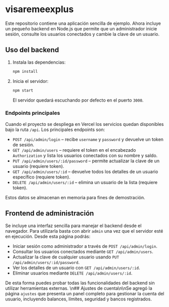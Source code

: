 # visaremeexplus

Este repositorio contiene una aplicación sencilla de ejemplo. Ahora incluye un pequeño backend en Node.js que permite que un administrador inicie sesión, consulte los usuarios conectados y cambie la clave de un usuario.

## Uso del backend

1. Instala las dependencias:
   ```bash
   npm install
   ```
2. Inicia el servidor:
   ```bash
   npm start
   ```
   El servidor quedará escuchando por defecto en el puerto `3000`.

### Endpoints principales

Cuando el proyecto se despliega en Vercel los servicios quedan disponibles bajo
la ruta `/api`. Los principales endpoints son:

- `POST /api/admin/login` – recibe `username` y `password` y devuelve un token de sesión.
- `GET /api/admin/users` – requiere el token en el encabezado `Authorization` y lista los usuarios conectados con su nombre y saldo.
- `PUT /api/admin/users/:id/password` – permite actualizar la clave de un usuario (requiere token).
- `GET /api/admin/users/:id` – devuelve todos los detalles de un usuario específico (requiere token).
- `DELETE /api/admin/users/:id` – elimina un usuario de la lista (requiere token).

Estos datos se almacenan en memoria para fines de demostración.

## Frontend de administración

Se incluye una interfaz sencilla para manejar el backend desde el navegador. Para
utilizarla basta con abrir `admin` una vez que el servidor esté en ejecución.
Desde esta página podrás:

- Iniciar sesión como administrador a través de `POST /api/admin/login`.
- Consultar los usuarios conectados mediante `GET /api/admin/users`.
- Actualizar la clave de cualquier usuario usando `PUT /api/admin/users/:id/password`.
- Ver los detalles de un usuario con `GET /api/admin/users/:id`.
- Eliminar usuarios mediante `DELETE /api/admin/users/:id`.

De esta forma puedes probar todas las funcionalidades del backend sin utilizar
herramientas externas.
\n## Ajustes de cuenta\n\nSe agregó la página `ajustes` que presenta un panel completo para gestionar la cuenta del usuario, incluyendo balances, límites, seguridad y bancos registrados.
